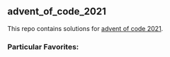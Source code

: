 ## advent_of_code_2021

This repo contains solutions for [advent of code 2021](https://adventofcode.com/2021).

### Particular Favorites: